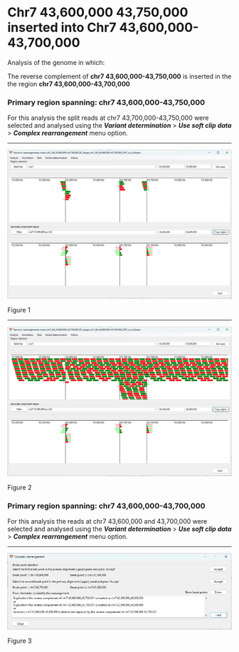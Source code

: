# Chr7 43,600,000 43,750,000  inserted into Chr7 43,600,000-43,700,000

Analysis of the genome in which: 

The reverse complement of **chr7 43,600,000-43,750,000** is inserted in the the region **chr7 43,600,000-43,700,000**

### Primary region spanning: chr7 43,600,000-43,750,000 

For this analysis the split reads at chr7 43,700,000-43,750,000 were selected and analysed using the ___Variant determination___ > ___Use soft clip data___ > ___Complex rearrangement___ menu option.<hr />

![image](images/insert_chr7_60_43,600,000-43,750,000_RC_target_chr7_60_43,600,000-43,700,000_ONT_no_2nd_1.jpg)

Figure 1

<hr />

![image](images/insert_chr7_60_43,600,000-43,750,000_RC_target_chr7_60_43,600,000-43,700,000_ONT_no_2nd_2_all.jpg)

Figure 2

### Primary region spanning: chr7 43,600,000-43,700,000 

For this analysis the reads at chr7 43,600,000 and 43,700,000 were selected and analysed using the ___Variant determination___ > ___Use soft clip data___ > ___Complex rearrangement___ menu option.<hr />

![image](images/insert_chr7_60_43,600,000-43,750,000_RC_target_chr7_60_43,600,000-43,700,000_ONT_no_2nd_1_results.jpg)

Figure 3

